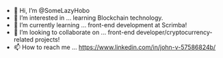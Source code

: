 - 👋 Hi, I’m @SomeLazyHobo
- 👀 I’m interested in ... learning Blockchain technology.
- 🌱 I’m currently learning ... front-end development at Scrimba!
- 💞️ I’m looking to collaborate on ... front-end developer/cryptocurrency-related projects!
- 📫 How to reach me ... https://www.linkedin.com/in/john-v-57586824b/

<!---
SomeLazyHobo/SomeLazyHobo is a ✨ special ✨ repository because its `README.md` (this file) appears on your GitHub profile.
You can click the Preview link to take a look at your changes.
--->
